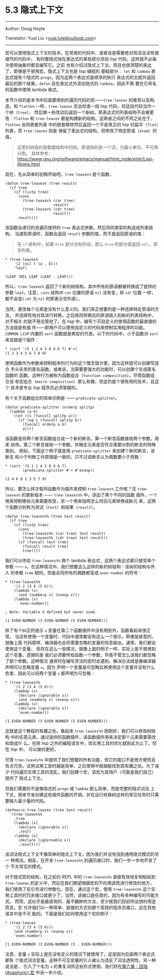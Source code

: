 # 5.3 隐式上下文

---

Author: Doug Hoyte

Translator: Yuqi Liu <[yuqi.lyle@outlook.com](mailto:yuqi.lyle@outlook.com)>

---

宏可以使用隐式上下文的技术。在常用的代码中，或者说是需要绝对简洁且没有很细节的代码中，
有时要隐式地在表达式的某些部分添加 lisp 代码，这样就不必每次使用抽象时都去编写它。之前
也有介绍过隐式上下文，而且也很清楚的表达了，即便是不使用宏，隐式上下文也是 lisp 编程的
基础部分： `let` 和 `lambda` 表达式就有个隐式的 `progn`。因为这两个表达式是顺序的执行
表达式的主题并返回最后的那个结果。`defun` 会在表达式外添加隐式的 `lambda`，因此不需
要在已命名的函数中使用 lambda 格式。


本节介绍的是本书中后面要用到的遍历代码的宏——`tree-leaves` 的推导以及构造。和
`flatten` 一样，`tree-leaves` 宏会检查一段 lisp 代码，将这段代码当作一个树（`tree`），
然后做一些改动后返回一个新树。原表达式的列表结构不会被更改：`flatten` 和
`tree-leaves` 都是构建新的结构。这两者之间的不同之处在于，`flatten` 会将嵌套列表
中的嵌套移除然后返回一个不是真正的 lisp 的扁平（`flat`）列表，而 `tree-leaves` 则是
保留了表达式的结构，但修改了特定原语（`atom`）的值。
> 这里的树指的是数据结构中的树。原语指的是一个词，为最小单位，不可再分割。
> 具体参考: https://www.gnu.org/software/emacs/manual/html_node/eintr/Lisp-Atoms.html

现在，先从简单的初稿开始吧。`tree-leaves%` 是个函数，
```
(defun tree-leaves% (tree result)
  (if tree
    (if (listp tree)
      (cons
        (tree-leaves% (car tree)
                      result)
        (tree-leaves% (cdr tree)
                      result))
      result)))
```
该函数会递归的去遍历提供的 `tree` 表达式参数，然后将同类型的构造成列表结构。
当遇到原语时，函数会返回 `result` 参数的值，而不是返回原语的值：
> 在 `if` 结构中，如果 `else` 部分没有的话，那么 `else` 的部分就返回 `nil`，
> 即空列表。

```
* (tree-leaves%
    '(2 (nil t (a . b)))
    'leaf)

(LEAF (NIL LEAF (LEAF . LEAF)))
```
所以，`tree-leaves%` 返回了个新的树结构，其中所有的原语都被转换成了提供的
参数 `leaf`。注意，`cons` 结构中 `car` 位置的原语 `nil` 没有变，和 `cdr` 位置
一样，都不会变( `cdr` 为 `nil` 时即表示空列表）。


当然，更改每个元素是没有什么意义的。我们真正想要的是一种选择特定原语的方法，
并选择性地对其进行转换，之后再将转换后的原语插入到新的列表结构中，对不相关
的就不用去管他了。在 lisp 中，编写个可自定义的使用函数的最直接的方法就是有插
件——即用户可以使用自定义的代码来控制实用程序的功能。`COMMON LISP` 内置的
`sort` 函数就是典型的代表。以下的代码中，小于函数对 `sort` 来说就是个插件：
```
* (sort '(5 1 2 4 3 8 9 6 7) #'<)
(1 2 3 4 5 6 7 8 9)
```
使用函数作为参数来控制程序的行为的这个理念很方便，因为这样就可以创建写适合
手头任务的匿名函数。或者说，当需要更强大的功能时，可以创建个生成匿名函数的
函数。这种行为被称为函数组合（`function composition`）。尽管函数组合没
有宏组合（`macro composition`）那么有趣，但这仍是个很有用的技术，且这个
技术是专业 lisp 程序员必须掌握的。


有个关于函数组合的简单示例是 —— `predicate-splitter`。
```
(defun predicate-splitter (orderp splitp)
  (lambda (a b)
    (let ((s (funcall splitp a)))
      (if (eq s (funcall splitp b))
        (funcall orderp a b)
        a))))
```
该函数是将两个断言函数组合成一个新的断言。第一个断言函数接收两个参数，用来
排序。第二个断言接收一个参数，并确定元素是否符合需要分割的断言的特殊类别。
例如，下面这个例子就是用 `predicate-splitter` 来创建个新的断言，该断言
和小于判断工作原理是一致的，只不过该断言认为偶数要小于奇数：
```
* (sort '(5 1 2 4 3 8 9 6 7)
        (predicate-splitter #'< #'evenp))

(2 4 6 8 1 3 5 7 9)
```
所以，要怎么样才能将函数作为插件来控制 `tree-leaves%` 工作呢？在
`tree-leaves%` 的更新版本 —— `tree-leaves%%` 中，添加了两个不同的函数
插件，一个用来控制哪些元素需要改变，另一个用来指明怎么将旧元素转换成新元
素，这两个函数分别称为测试（`test`）和结果（`result`）。
```
(defun tree-leaves%% (tree test result)
  (if tree
    (if (listp tree)
      (cons
        (tree-leaves%% (car tree) test result)
        (tree-leaves%% (cdr tree) test result))
      (if (funcall test tree)
        (funcall result tree)
        tree))))
```
我们可以传给 `tree-leaves%%` 两个 lambda 表达式，这两个表达式都只接受单个
参数 —— `x`。在这种情况中，我们想要这么这样的新的树结构：该树的结构与传入
的参数 `tree` 相同，但是会将所有的偶数都变成 `even-number` 的符号：
```
* (tree-leaves%%
    '(1 2 (3 4 (5 6)))
    (lambda (x)
      (and (numberp x) (evenp x)))
    (lambda (x)
      'even-number))

; Note: Variable X defined but never used.

(1 EVEN-NUMBER (3 EVEN-NUMBER (5 EVEN-NUMBER)))
```
除了有个纠正的提示 `x` 变量在第二个函数插件中没有用到外，函数看起来很正常。
当没有使用一个变量时，代码中通常都会有这么一个提示。即便是故意的，就像上面
代码那样，编译器也会将需要忽略的变量的信息输出。通常，我们都会使用这个变量，
但存在这么一些情况，就像上面的例子一样，实际上是不想用到这个变量。遗憾的是
我们必须要传给函数一个参数，毕竟不管怎么说我们都忽略了那个参数。这种情况
通常时在编写灵活的宏时会遇到。解决办法就是像编译器声明可以忽略变量 `x`。因为
声明一个变量是可忽略后再使用这个变量并没有什么危害，因此可以将两个变量 `x`
都声明为可忽略：
```
* (tree-leaves%%
    '(1 2 (3 4 (5 6)))
    (lambda (x)
      (declare (ignorable x))
      (and (numberp x) (evenp x)))
    (lambda (x)
      (declare (ignorable x))
      'even-number))

(1 EVEN-NUMBER (3 EVEN-NUMBER (5 EVEN-NUMBER)))
```
这就是这个教程的有趣之处。看起来 `tree-leaves%%` 刚刚好，我们可以修改树结构
中的任意元素，通过提供的函数插件，该函数插件用来决定那个元素需要需改和改成什
么。在除 lisp 之外的编程语言中，改实用工具的优化就到此为止了。但在 lisp 中，
可以做的更好。


尽管 `tree-leaves%%` 中提供了我们想要的所有功能，但它的接口不是很方便而且
有点冗余。试用试用工具时越是简单，之后使用中就越能找到其有趣之处。为了减少
代码遍历实用工具的混乱，我们创建个宏，该宏为其用户（可能是我们自己）提供了
隐式上下文。


但我们需要的不是像隐式的 `progn` 或 `lambda` 那么简单，而是完整的隐式词法
上下文，用来节省创建这些插件函数的开销，并在运行转换树这样的常见任务时只需
要输入最少量的代码。
```
(defmacro tree-leaves (tree test result)
  '(tree-leaves%%
    ,tree
    (lambda (x)
      (declare (ignorable x))
      ,test)
    (lambda (x)
      (declare (ignoreable x))
      ,result)))
```
该词法隐式上下文不像简单的隐式上下文，因为我们并没有找到通用隐式模式的另一
种用法。相反，在开发 `tree-leaves%%` 的遍历接口时，我们一步一步地开发了个
不太常见的模式。


对于隐式宏的结构，在之前的 REPL 中的 `tree-leaves%%` 直接有效地复制粘贴到
 `tree-leaves` 的定义中，然后在我们期望根据宏的不的用途而进行修改的地方，
我们使用了反引号进行参数化。现在，通过这个宏，使用 `tree-leaves%%` 这个实
用工具时的冗余接口就更少了，当然，该接口是任意的，因为有多种编写的可能方式。
然而，这似乎是最直观的、最不臃肿的方法，至少就我们目前所设想的用途而言。宏
允许我们以一种简单、直接的方式创建个高效的程序员接口，这在其他语言中是不可
能的。下面是我们如何使用这个宏的例子：
```
* (tree-leaves
    '(1 2 (3 4 (5 6)))
    (and (numberp x) (evenp x))
    'even-number)

(1 EVEN-NUMBER (3 EVEN-NUMBER (5 . EVEN-NUMBER)))
```
注意，变量 `x` 实际上是在没有定义的情况下就使用了。这是因为后面两个表达式都有
个隐式词法变量。这种不可见变量的引入被认为违反了词法透明性。另一种说法是，
引入了个名为 `x` 的重复词供这些形式使用。我们将在[第六章：回指(Anaphoric) 宏](../Chapter06/index.rst)
中进一步介绍。
